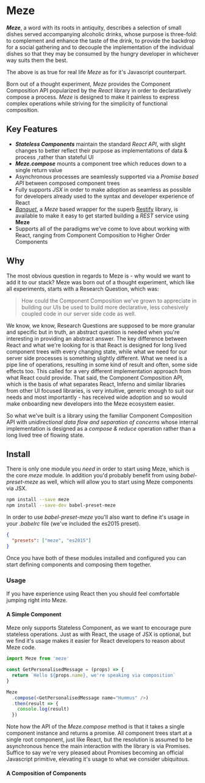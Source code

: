 # Meze



***Meze***, a word with its roots in antiquity, describes a selection of small dishes served accompanying alcoholic drinks, whose purpose is three-fold: to complement and enhance the taste of the drink, to provide the backdrop for a social gathering and to decouple the implementation of the individual dishes so that they may be consumed by the hungry developer in whichever way suits them the best.

The above is as true for real life *Meze* as for it's Javascript counterpart.

Born out of a thought experiment, *Meze* provides the Component Composition API popularized by the *React* library in order to declaratively compose a process. *Meze* is designed to make it painless to express complex operations while striving for the simplicity of functional composition.

## Key Features
* ***Stateless Components*** maintain the standard *React API*, with slight changes to better reflect their purpose as implementations of data & process ,rather than stateful UI
* ***Meze.compose*** mounts a component tree which reduces down to a single return value
* Asynchronous processes are seamlessly supported via a *Promise based API* between composed component trees
* Fully supports *JSX* in order to make adoption as seamless as possible for developers already used to the syntax and developer experience of React
* [*Banquet*](https://github.com/gmmorris/meze/tree/master/packages/banquet), a *Meze* based wrapper for the superb [Restify](http://restify.com/) library, is available to make it easy to get started building a *REST* service using **Meze**
* Supports all of the paradigms we've come to love about working with React, ranging from Component Composition to Higher Order Components

## Why
The most obvious question in regards to Meze is - why would we want to add it to our stack?
Meze was born out of a thought experiment, which like all experiments, starts with a Research Question, which was:

> How could the Component Composition we've grown to appreciate in building our UIs be used to build more declarative, less cohesively coupled code in our server side code as well.

We know, we know, Research Questions are supposed to be more granular and specific but in truth, an abstract question is needed when you're interesting in providing an abstract answer.
The key difference between React and what we're looking for is that React is designed for long lived component trees with every changing state, while what we need for our server side processes is something slightly different.
What we need is a pipe line of operations, resulting in some kind of result and often, some side effects too. This called for a very different implementation approach from what React could provide.
That said, the Component Composition API, which is the basis of what separates React, Inferno and similar libraries from other UI focused libraries, is very intuitive, generic enough to suit our needs and most importantly - has received wide adoption and so would make onboarding new developers into the Meze ecosystem easier.

So what we've built is a library using the familiar Component Composition API with *unidirectional data flow and separation of concerns* whose internal implementation is designed as a *compose & reduce* operation rather than a long lived tree of flowing state.

## Install
There is only one module you *need* in order to start using Meze, which is the core *meze* module. In addition you'd probably benefit from using *babel-preset-meze* as well, which will allow you to start using Meze components via JSX.

```sh
npm install --save meze
npm install --save-dev babel-preset-meze
```

In order to use *babel-preset-meze* you'll also want to define it's usage in your *.babelrc* file (we've included the es2015 preset).
```json
{
  "presets": ["meze", "es2015"]
}
```

Once you have both of these modules installed and configured you can start defining components and composing them together.

### Usage
If you have experience using React then you should feel comfortable jumping right into Meze.

#### A Simple Component
Meze only supports Stateless Component, as we want to encourage pure stateless operations. Just as with React, the usage of JSX is optional, but we find it's usage makes it easier for React developers to reason about Meze code.

```js
import Meze from 'meze'

const GetPersonalisedMessage = (props) => {
  return `Hello ${props.name}, we're speaking via composition`
}

Meze
  .compose(<GetPersonalisedMessage name="Hummus" />)
  .then(result => {
    console.log(result)
  })

```

Note how the API of the *Meze.compose* method is that it takes a single component instance and returns a promise. All component trees start at a single root component, just like React, but the resolution is assumed to be asynchronous hence the main interaction with the library is via Promises.
Suffice to say we're very pleased about Promises becoming an official Javascript primitive, elevating it's usage to what we consider ubiquitous.

#### A Composition of Components





